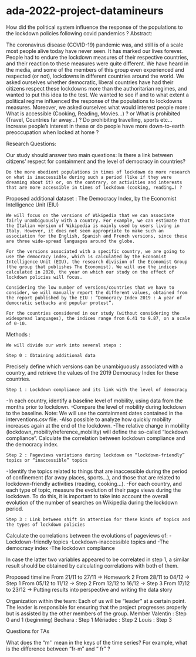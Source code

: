 # ada-2022-project-datamineurs
How did the political system influence the response of the populations to the lockdown policies following covid pandemics ?
Abstract: 

The coronavirus disease (COVID-19) pandemic was, and still is of a scale most people alive today have never seen. It has marked our lives forever. People had to endure the lockdown measures of their respective countries, and their reaction to these measures were quite different.
We have heard in the media, and some of the members of this group even experienced and respected (or not), lockdowns in different countries around the world. We asked ourselves whether democratic, liberal countries have had their citizens respect these lockdowns more than the authoritarian regimes, and wanted to put this idea to the test. We wanted to see if  and to what extent a political regime influenced the response of the populations to lockdowns measures. Moreover, we asked ourselves what would interest people more : What is accessible (Cooking, Reading, Movies…) ? or What is prohibited (Travel, Countries far away…) ? Do prohibiting travelling, sports etc… increase people’s interest in these or do people have more down-to-earth preoccupation when locked at home ?


Research Questions: 

Our study should answer two main questions:
    Is there a link between citizens’ respect for containment and the level of democracy in countries?

    Do the more obedient populations in times of lockdown do more research on what is inaccessible during such a period (like if they were dreaming about it) or, on the contrary, on activities and interests that are more accessible in times of lockdown (cooking, reading…) ?

Proposed additional dataset : The Democracy Index, by the Economist Intelligence Unit (EIU)

    We will focus on the versions of Wikipedia that we can associate fairly unambiguously with a country. For example, we can estimate that the Italian version of Wikipedia is mainly used by users living in Italy. However, it does not seem appropriate to make such an association for the English, Spanish and French versions, since these are three wide-spread languages around the globe. 
    
    For the versions associated with a specific country, we are going to use the democracy index, which is calculated by the Economist Intelligence Unit (EIU), the research division of the Economist Group (the group that publishes The Economist). We will use the indices calculated in 2020, the year on which our study on the effect of lockdown policies will focus.
    
    Considering the low number of versions/countries that we have to consider, we will manually report the different values, obtained from the report published by the EIU : “Democracy Index 2019 : A year of democratic setbacks and popular protest”. 
    
    For the countries considered in our study (without considering the widespread languages), the indices range from 6.41 to 9.87, on a scale of 0-10.

Methods :

    We will divide our work into several steps :

    Step 0 : Obtaining additional data 
Precisely define which versions can be unambiguously associated with a country, and retrieve the values of the 2019 Democracy Index for these countries.

    Step 1 : Lockdown compliance and its link with the level of democracy
-In each country, identify a baseline level of mobility, using data from the months prior to lockdown. 
-Compare the level of mobility during lockdown to the baseline.
Note: We will use the containment dates contained in the interventions.csv file.
-Also possible to analyze how quickly mobility increases again at the end of the lockdown.
-The relative change in mobility (lockdown_mobility/reference_mobility) will define the so-called “lockdown compliance”. Calculate the correlation between lockdown compliance and the democracy index.

    Step 2 : Pageviews variations during lockdown on “lockdown-friendly” topics or “inaccessible” topics
-Identify the topics related to things that are inaccessible during the period of confinement (far away places, sports…), and those that are related to lockdown-friendly activities (reading, cooking…).
-For each country, and each type of topic, measure the evolution of their page views during the lockdown. To do this, it is important to take into account the overall evolution of the number of searches on Wikipedia during the lockdown period.



    Step 3 : Link between shift in attention for these kinds of topics and the types of lockdown policies
Calculate the correlations between the evolutions of pageviews of:
	-Lockdown-friendly topics
	-Lockdown-inaccessible topics
and
	-The democracy index
	-The lockdown compliance

In case the latter two variables appeared to be correlated in step 1, a similar result should be obtained by calculating correlations with both of them.



Proposed timeline
From 21/11 to 27/11 → Homework 2
From 28/11 to 04/12 → Step 1
From 05/12 to 11/12 → Step 2
From 12/12 to 16/12 → Step 3
From 17/12 to 23/12  → Putting results into perspective and writing the data story

Organization within the team:
Each of us will be “leader” at a certain point. The leader is responsible for ensuring that the project progresses properly but is assisted by the other members of the group.
Member
Valentin : Step 0 and 1 (beginning)
Bechara : Step 1
Mériadec : Step 2
Louis : Step 3


Questions for TAs

What does the “m'' mean in the keys of the time series? For example, what is the difference between “fr-m” and “ fr” ?

